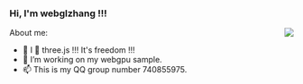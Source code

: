 ### Hi, I'm webglzhang !!!

<img align="right" src="https://github-readme-stats.vercel.app/api?username=webglzhang&show_icons=true&icon_color=CE1D2D&text_color=718096&bg_color=ffffff&hide_title=true" />

About me:
- 🤟 I 💓 three.js !!! It's freedom !!!
- 🔭 I’m working on my webgpu sample.
- 📫 This is my QQ group number 740855975.

<!--
**webglzhang/webglzhang** is a ✨ _special_ ✨ repository because its `README.md` (this file) appears on your GitHub profile.

Here are some ideas to get you started:

- 🔭 I’m currently working on ...
- 🌱 I’m currently learning ...
- 👯 I’m looking to collaborate on ...
- 🤔 I’m looking for help with ...
- 💬 Ask me about ...
- 📫 How to reach me: ...
- 😄 Pronouns: ...
- ⚡ Fun fact: ...
-->
